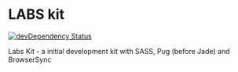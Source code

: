 # LABS kit
[![devDependency Status](https://david-dm.org/brunoalv-s/labs-kit/dev-status.svg)](https://david-dm.org/brunoalv-s/labs-kit#info=devDependencies)

Labs Kit - a initial development kit with SASS, Pug (before Jade) and BrowserSync
